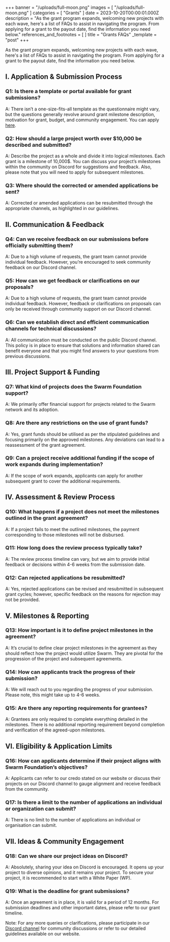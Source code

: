 +++
banner = "/uploads/full-moon.png"
images = [ "/uploads/full-moon.png" ]
categories = [ "Grants" ]
date = 2023-10-20T00:00:01.000Z
description = "As the grant program expands, welcoming new projects with each wave, here's a list of FAQs to assist in navigating the program. From applying for a grant to the payout date, find the information you need below."
references_and_footnotes = [ ]
title = "Grants FAQs"
_template = "post"
+++

As the grant program expands, welcoming new projects with each wave, here's a list of FAQs to assist in navigating the program. From applying for a grant to the payout date, find the information you need below.

## I. Application & Submission Process

### Q1: Is there a template or portal available for grant submissions? 

A: There isn’t a one-size-fits-all template as the questionnaire might vary, but the questions generally revolve around grant milestone description, motivation for grant, budget, and community engagement. You can apply [here](https://my.ethswarm.org/grants).

### Q2: How should a large project worth over $10,000 be described and submitted? 

A: Describe the project as a whole and divide it into logical milestones. Each grant is a milestone of 10,000$. You can discuss your project’s milestones within the community on Discord for suggestions and feedback. Also, please note that you will need to apply for subsequent milestones.

### Q3: Where should the corrected or amended applications be sent? 

A: Corrected or amended applications can be resubmitted through the appropriate channels, as highlighted in our guidelines.

## II. Communication & Feedback

### Q4: Can we receive feedback on our submissions before officially submitting them? 

A: Due to a high volume of requests, the grant team cannot provide individual feedback. However, you’re encouraged to seek community feedback on our Discord channel.

### Q5: How can we get feedback or clarifications on our proposals? 

A: Due to a high volume of requests, the grant team cannot provide individual feedback. However, feedback or clarifications on proposals can only be received through community support on our Discord channel.

### Q6: Can we establish direct and efficient communication channels for technical discussions? 

A: All communication must be conducted on the public Discord channel. This policy is in place to ensure that solutions and information shared can benefit everyone and that you might find answers to your questions from previous discussions.

## III. Project Support & Funding

### Q7: What kind of projects does the Swarm Foundation support? 

A: We primarily offer financial support for projects related to the Swarm network and its adoption.

### Q8: Are there any restrictions on the use of grant funds? 

A: Yes, grant funds should be utilised as per the stipulated guidelines and focusing primarily on the approved milestones. Any deviations can lead to a reassessment of the grant agreement.

### Q9: Can a project receive additional funding if the scope of work expands during implementation? 

A: If the scope of work expands, applicants can apply for another subsequent grant to cover the additional requirements.

## IV. Assessment & Review Process

### Q10: What happens if a project does not meet the milestones outlined in the grant agreement? 

A: If a project fails to meet the outlined milestones, the payment corresponding to those milestones will not be disbursed.

### Q11: How long does the review process typically take? 

A: The review process timeline can vary, but we aim to provide initial feedback or decisions within 4-6 weeks from the submission date.

### Q12: Can rejected applications be resubmitted? 

A: Yes, rejected applications can be revised and resubmitted in subsequent grant cycles; however, specific feedback on the reasons for rejection may not be provided.

## V. Milestones & Reporting

### Q13: How important is it to define project milestones in the agreement? 

A: It’s crucial to define clear project milestones in the agreement as they should reflect how the project would utilize Swarm. They are pivotal for the progression of the project and subsequent agreements.

### Q14: How can applicants track the progress of their submission? 

A: We will reach out to you regarding the progress of your submission. Please note, this might take up to 4-6 weeks.

### Q15: Are there any reporting requirements for grantees? 

A: Grantees are only required to complete everything detailed in the milestones. There is no additional reporting requirement beyond completion and verification of the agreed-upon milestones.

## VI. Eligibility & Application Limits

### Q16: How can applicants determine if their project aligns with Swarm Foundation’s objectives?

A: Applicants can refer to our credo stated on our website or discuss their projects on our Discord channel to gauge alignment and receive feedback from the community.

### Q17: Is there a limit to the number of applications an individual or organization can submit? 

A: There is no limit to the number of applications an individual or organisation can submit.

## VII. Ideas & Community Engagement

### Q18: Can we share our project ideas on Discord? 

A: Absolutely, sharing your idea on Discord is encouraged. It opens up your project to diverse opinions, and it remains your project. To secure your project, it is recommended to start with a White Paper (WP).

### Q19: What is the deadline for grant submissions? 

A: Once an agreement is in place, it is valid for a period of 12 months. For submission deadlines and other important dates, please refer to our grant timeline.

Note:
For any more queries or clarifications, please participate in our [Discord channel](https://discord.ethswarm.org/) for community discussions or refer to our detailed guidelines available on our website.
